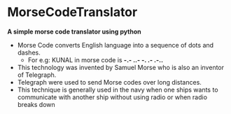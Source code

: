 # MorseCodeTranslator
**A simple morse code translator using python** </br>
- Morse Code converts English language into a sequence of dots and dashes.
  - For e.g: KUNAL in morse code is **-.- ..- -. .- .-..**
- This technology was invented by Samuel Morse who is also an inventor of Telegraph.
- Telegraph were used to send Morse codes over long distances.
- This technique is generally used in the navy when one ships wants to communicate with another ship without using radio or when radio breaks down
